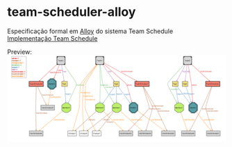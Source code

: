 # team-scheduler-alloy
Especificação formal em [Alloy](http://alloy.mit.edu/alloy/) do sistema Team Schedule<br />
[Implementação Team Schedule](https://github.com/TeamScheduler/team-scheduler)<br />

Preview:<br />
![alt text](https://github.com/TeamScheduler/team-scheduler-alloy/blob/master/AlloyPrint.png?raw=true)
